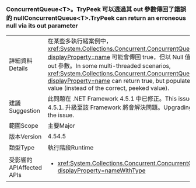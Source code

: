 ### <a name="concurrentqueuelttgttrypeek-can-return-an-erroneous-null-via-its-out-parameter"></a><span data-ttu-id="25749-101">ConcurrentQueue&lt;T&gt;。TryPeek 可以透過其 out 參數傳回了錯誤的 null</span><span class="sxs-lookup"><span data-stu-id="25749-101">ConcurrentQueue&lt;T&gt;.TryPeek can return an erroneous null via its out parameter</span></span>

|   |   |
|---|---|
|<span data-ttu-id="25749-102">詳細資料</span><span class="sxs-lookup"><span data-stu-id="25749-102">Details</span></span>|<span data-ttu-id="25749-103">在某些多執行緒案例中，<xref:System.Collections.Concurrent.ConcurrentQueue%601.TryPeek(%600@)?displayProperty=name> 可能會傳回 true，但以 Null 值 (而不是查看到的正確值) 填入 out 參數。</span><span class="sxs-lookup"><span data-stu-id="25749-103">In some multi-threaded scenarios, <xref:System.Collections.Concurrent.ConcurrentQueue%601.TryPeek(%600@)?displayProperty=name> can return true, but populate the out parameter with a null value (instead of the correct, peeked value).</span></span>|
|<span data-ttu-id="25749-104">建議</span><span class="sxs-lookup"><span data-stu-id="25749-104">Suggestion</span></span>|<span data-ttu-id="25749-105">此問題在 .NET Framework 4.5.1 中已修正。</span><span class="sxs-lookup"><span data-stu-id="25749-105">This issue is fixed in the .NET Framework 4.5.1.</span></span> <span data-ttu-id="25749-106">升級至該 Framework 將會解決問題。</span><span class="sxs-lookup"><span data-stu-id="25749-106">Upgrading to that Framework will solve the issue.</span></span>|
|<span data-ttu-id="25749-107">範圍</span><span class="sxs-lookup"><span data-stu-id="25749-107">Scope</span></span>|<span data-ttu-id="25749-108">主要</span><span class="sxs-lookup"><span data-stu-id="25749-108">Major</span></span>|
|<span data-ttu-id="25749-109">版本</span><span class="sxs-lookup"><span data-stu-id="25749-109">Version</span></span>|<span data-ttu-id="25749-110">4.5</span><span class="sxs-lookup"><span data-stu-id="25749-110">4.5</span></span>|
|<span data-ttu-id="25749-111">類型</span><span class="sxs-lookup"><span data-stu-id="25749-111">Type</span></span>|<span data-ttu-id="25749-112">執行階段</span><span class="sxs-lookup"><span data-stu-id="25749-112">Runtime</span></span>|
|<span data-ttu-id="25749-113">受影響的 API</span><span class="sxs-lookup"><span data-stu-id="25749-113">Affected APIs</span></span>|<ul><li><xref:System.Collections.Concurrent.ConcurrentQueue%601.TryPeek(%600@)?displayProperty=nameWithType></li></ul>|

